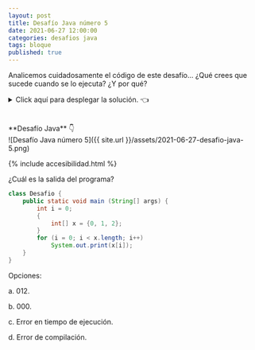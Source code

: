 ```yaml
---
layout: post
title: Desafío Java número 5
date: 2021-06-27 12:00:00
categories: desafios java
tags: bloque
published: true
---
```

Analicemos cuidadosamente el código de este desafío... ¿Qué crees que sucede cuando se lo ejecuta? ¿Y por qué?

<details><summary>Click aquí para desplegar la solución. 👈</summary>
<br />✅ La respuesta correcta es la d: Se produce un error de compilación porque la variable x está declarada dentro de un bloque (formado por las llaves) y no es accesible fuera de él.
<br />
<br />✏️ Explicación: la variable x se encuentra declarada en un bloque definido por las llaves de las líneas 4 y 6 del código. Fuera de ese bloque, la variable no existe.
<br />Varias personas han preguntado si las llaves estaban incorrectamente colocadas, y no es así. El error se produce por un problema de alcance de la variable cuando se intenta acceder a ella desde un ámbito mayor al bloque que la contiene. Aunque este es un fragmento de código de ejemplo y es verdad que ese bloque no tiene sentido ahí, de todas formas el bloque formado por las llaves es válido.
<br />En Java, las llaves crean un bloque de código con su propio ámbito y no es necesario que ese bloque forme parte de un if, for, while, etc. 
<br />🤔 ¿Y qué pasa con el for de la línea 7? ¿Por qué no tiene llaves? La respuesta a esto es válida para varios lenguajes, no solo Java: las llaves solo son necesarias cuando el bloque incluye más de una instrucción. Si ponemos llaves en un bloque que solo contiene una instrucción, esas llaves son opcionales. En este caso, el bloque de código dentro del for tiene solo una instrucción y entonces no es obligatorio que tenga llaves.
<br />
<br /><div markdown="1">💻 [Código ejecutable](https://jdoodle.com/a/3puW){:target="_blank"}
  </div>
{% include codeEditor.html id="3puW?stdin=0&arg=0&rw=1" %} 
<br />
<div markdown="1">![Solución al desafío]({{ site.url }}/assets/2021-06-27-desafio-java-5-solucion.png)
  </div></details>

<br />
<br />
**Desafío Java** 👇
<br />
![Desafío Java número 5]({{ site.url }}/assets/2021-06-27-desafio-java-5.png)

{% include accesibilidad.html %}

¿Cuál es la salida del programa?

```java
class Desafio {
    public static void main (String[] args) {
        int i = 0;
        {
            int[] x = {0, 1, 2};
        }
        for (i = 0; i < x.length; i++)
            System.out.print(x[i]);
    }
}
```

Opciones:

a. 012.

b. 000.

c. Error en tiempo de ejecución.

d. Error de compilación.

</div></details>
